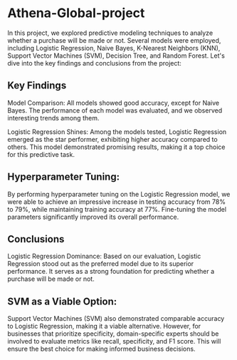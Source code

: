# Athena-Global-project

In this project, we explored predictive modeling techniques to analyze whether a purchase will be made or not. Several models were employed, including Logistic Regression, Naive Bayes, K-Nearest Neighbors (KNN), Support Vector Machines (SVM), Decision Tree, and Random Forest. Let's dive into the key findings and conclusions from the project:

## Key Findings
Model Comparison: All models showed good accuracy, except for Naive Bayes. The performance of each model was evaluated, and we observed interesting trends among them.

 Logistic Regression Shines: Among the models tested, Logistic Regression emerged as the star performer, exhibiting higher accuracy compared to others. This model demonstrated promising results, making it a top choice for this predictive task.

## Hyperparameter Tuning: 
By performing hyperparameter tuning on the Logistic Regression model, we were able to achieve an impressive increase in testing accuracy from 78% to 79%, while maintaining training accuracy at 77%. Fine-tuning the model parameters significantly improved its overall performance.

## Conclusions
 Logistic Regression Dominance: Based on our evaluation, Logistic Regression stood out as the preferred model due to its superior performance. It serves as a strong foundation for predicting whether a purchase will be made or not.

## SVM as a Viable Option: 
Support Vector Machines (SVM) also demonstrated comparable accuracy to Logistic Regression, making it a viable alternative. However, for businesses that prioritize specificity, domain-specific experts should be involved to evaluate metrics like recall, specificity, and F1 score. This will ensure the best choice for making informed business decisions.
